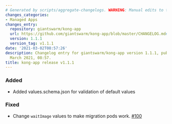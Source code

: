 ```yaml
---
# Generated by scripts/aggregate-changelogs. WARNING: Manual edits to this files will be overwritten.
changes_categories:
- Managed Apps
changes_entry:
  repository: giantswarm/kong-app
  url: https://github.com/giantswarm/kong-app/blob/master/CHANGELOG.md#111---2021-03-02
  version: 1.1.1
  version_tag: v1.1.1
date: '2021-03-02T08:57:26'
description: Changelog entry for giantswarm/kong-app version 1.1.1, published on 02
  March 2021, 08:57.
title: kong-app release v1.1.1
---
```


### Added
- Added values.schema.json for validation of default values
### Fixed
- Change `waitImage` values to make migration pods work. [#100](https://github.com/giantswarm/kong-app/pull/100)
